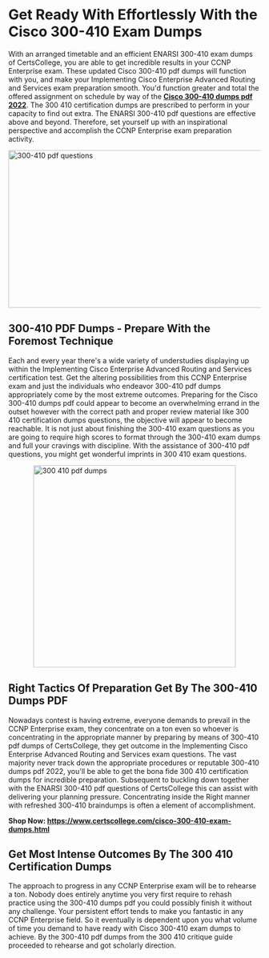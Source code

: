 <h1><strong>Get Ready With Effortlessly With the Cisco 300-410 Exam Dumps&nbsp;</strong></h1>
<p><span style="font-weight: 400;">With an arranged timetable and an efficient ENARSI 300-410 exam dumps of CertsCollege, you are able to get incredible results in your CCNP Enterprise  exam. These updated Cisco 300-410 pdf dumps will function with you, and make your Implementing Cisco Enterprise Advanced Routing and Services exam preparation smooth. You'd function greater and total the offered assignment on schedule by way of the <strong><a href="https://www.certscollege.com/cisco-300-410-exam-dumps.html">Cisco 300-410 dumps pdf 2022</a></strong>. The 300 410 certification dumps are prescribed to perform in your capacity to find out extra. The ENARSI 300-410 pdf questions are effective above and beyond. Therefore, set yourself up with an inspirational perspective and accomplish the CCNP Enterprise  exam preparation activity.&nbsp;</span></p>
<p><span style="font-weight: 400;"><img style="display: block; margin-left: auto; margin-right: auto;" src="https://i.ibb.co/CPDK3ps/Yellow-and-Blue-Initiative-Blog-Banner.png" alt="300-410 pdf questions" width="559" height="315" /></span></p>
<h2><strong>300-410 PDF Dumps - Prepare With the Foremost Technique</strong></h2>
<p><span style="font-weight: 400;">Each and every year there's a wide variety of understudies displaying up within the Implementing Cisco Enterprise Advanced Routing and Services certification test. Get the altering possibilities from this CCNP Enterprise  exam and just the individuals who endeavor 300-410 pdf dumps appropriately come by the most extreme outcomes. Preparing for the Cisco 300-410 dumps pdf could appear to become an overwhelming errand in the outset however with the correct path and proper review material like 300 410 certification dumps questions, the objective will appear to become reachable. It is not just about finishing the 300-410 exam questions as you are going to require high scores to format through the 300-410 exam dumps and full your cravings with discipline. With the assistance of 300-410 pdf questions, you might get wonderful imprints in 300 410 exam questions.</span></p>
<p><span style="font-weight: 400;"><a href="https://tinyurl.com/yafgdxnj"><img style="display: block; margin-left: auto; margin-right: auto;" src="https://i.ibb.co/9tMrhdY/Teacher-Appreciation-Invitation.png" alt="300 410 pdf dumps " width="404" height="404" /></a></span></p>
<h2><strong>Right Tactics Of Preparation Get By The 300-410 Dumps PDF</strong></h2>
<p><span style="font-weight: 400;">Nowadays contest is having extreme, everyone demands to prevail in the CCNP Enterprise  exam, they concentrate on a ton even so whoever is concentrating in the appropriate manner by preparing by means of 300-410 pdf dumps of CertsCollege, they get outcome in the Implementing Cisco Enterprise Advanced Routing and Services exam questions. The vast majority never track down the appropriate procedures or reputable 300-410 dumps pdf 2022, you'll be able to get the bona fide 300 410 certification dumps for incredible preparation. Subsequent to buckling down together with the ENARSI 300-410 pdf questions of CertsCollege this can assist with delivering your planning pressure. Concentrating inside the Right manner with refreshed 300-410 braindumps is often a element of accomplishment.</span></p>
<p><span style="font-weight: 400;"><strong>Shop Now: <a href="https://www.certscollege.com/cisco-300-410-exam-dumps.html">https://www.certscollege.com/cisco-300-410-exam-dumps.html</a></strong></span></p>
<h2><strong>Get Most Intense Outcomes By The 300 410 Certification Dumps</strong></h2>
<p><span style="font-weight: 400;">The approach to progress in any CCNP Enterprise  exam will be to rehearse a ton. Nobody does entirely anytime you very first require to rehash practice using the 300-410 dumps pdf you could possibly finish it without any challenge. Your persistent effort tends to make you fantastic in any CCNP Enterprise  field. So it eventually is dependent upon you what volume of time you demand to have ready with Cisco 300-410 exam dumps to achieve. By the 300-410 pdf dumps from the 300 410 critique guide proceeded to rehearse and got scholarly direction.</span></p>
